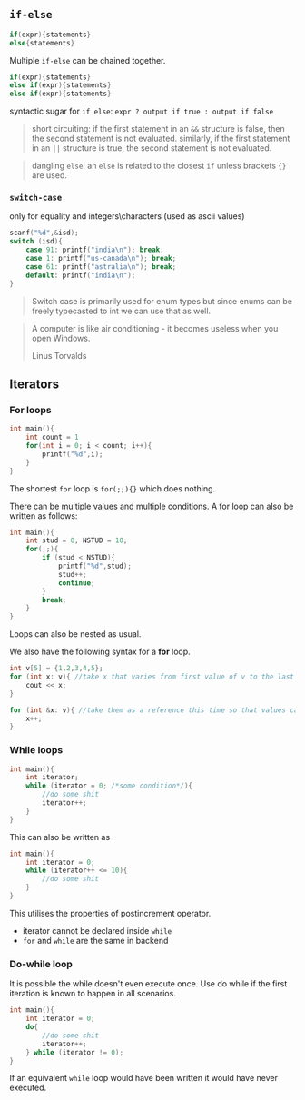 
## `if-else`


```cpp
if(expr){statements}
else{statements}
```



Multiple `if-else` can be chained together. 

```cpp
if(expr){statements}
else if(expr){statements}
else if(expr){statements}
```

syntactic sugar for `if else`:  `expr ? output if true : output if false`


> short circuiting: if the first statement in an `&&` structure is false, then the second statement is not evaluated. similarly, if the first statement in an `||` structure is true, the second statement is not evaluated.

> dangling `else`: an `else` is related to the closest `if` unless brackets `{}` are used.

### `switch-case`

only for equality and integers\characters (used as ascii values)

```cpp
scanf("%d",&isd);
switch (isd){
    case 91: printf("india\n"); break;
    case 1: printf("us-canada\n"); break;
    case 61: printf("astralia\n"); break;
    default: printf("india\n"); 
}
```

> Switch case is primarily used for enum types but since enums can be freely typecasted to int we can use that as well.

<div class="epigraph">
<blockquote><p> A computer is like air conditioning - it becomes useless when you open Windows.</p>
<footer>Linus Torvalds</footer></blockquote>
</div>

## Iterators

### For loops


```cpp
int main(){
    int count = 1
    for(int i = 0; i < count; i++){
        printf("%d",i);
    }
}
```

The shortest `for` loop is `for(;;){}` which does nothing.

There can be multiple values and multiple conditions. A for loop can also be written as follows:

```cpp
int main(){
    int stud = 0, NSTUD = 10;
    for(;;){
        if (stud < NSTUD){
            printf("%d",stud);
            stud++;
            continue;
        }
        break;
    }
}
```

Loops can also be nested as usual.

We also have the following syntax for a **for** loop.

```cpp
int v[5] = {1,2,3,4,5};
for (int x: v){ //take x that varies from first value of v to the last value of v
    cout << x;
}

for (int &x: v){ //take them as a reference this time so that values can be modified
    x++;
}
```


### While loops

```cpp
int main(){
    int iterator;
    while (iterator = 0; /*some condition*/){
        //do some shit
        iterator++;
    }
}
```

This can also be written as

```cpp
int main(){
    int iterator = 0;
    while (iterator++ <= 10){
        //do some shit
    }
}
```

This utilises the properties of postincrement operator.

- iterator cannot be declared inside `while`
- `for` and `while` are the same in backend

### Do-while loop

It is possible the while doesn't even execute once. Use do while if the first iteration is known to happen in all scenarios.

```cpp
int main(){
    int iterator = 0;
    do{
        //do some shit
        iterator++;
    } while (iterator != 0);
}
```    

If an equivalent `while` loop would have been written it would have never executed.
